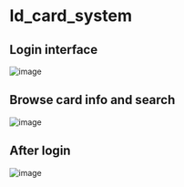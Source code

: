 # Id_card_system
## Login interface
![image](https://github.com/Iano0795/Id_card_system/assets/92158188/add36db9-da7e-4310-bafe-170d736b968b)

## Browse card info and search
![image](https://github.com/Iano0795/Id_card_system/assets/92158188/87814d70-3c7c-4313-ba03-e19ef1b41b99)

## After login
![image](https://github.com/Iano0795/Id_card_system/assets/92158188/d7e83492-1d57-4ee8-a548-101556b9b47f)



